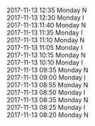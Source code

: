 2017-11-13 12:35 Monday  N  
2017-11-13 12:30 Monday  I  
2017-11-13 11:40 Monday  N  
2017-11-13 11:35 Monday  I  
2017-11-13 11:10 Monday  N  
2017-11-13 11:05 Monday  I  
2017-11-13 10:15 Monday  N  
2017-11-13 10:10 Monday  I  
2017-11-13 09:35 Monday  N  
2017-11-13 09:00 Monday  I  
2017-11-13 08:55 Monday  N  
2017-11-13 08:50 Monday  I  
2017-11-13 08:35 Monday  N  
2017-11-13 08:25 Monday  I  
2017-11-13 08:20 Monday  N  
